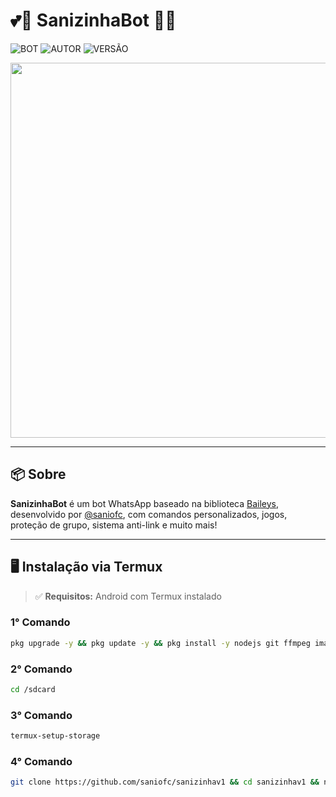 # 💕🌸 SanizinhaBot 🌸💕

![BOT](https://img.shields.io/badge/BOT-MULTI%20DEVICE-blue?style=for-the-badge)
![AUTOR](https://img.shields.io/badge/AUTOR-saniofc-orange?style=for-the-badge)
![VERSÃO](https://img.shields.io/badge/VERSÃO-1.0.0-orange?style=for-the-badge)

<p align="center">
  <img src="[https://i.postimg.cc/5N54xvVm/20250702-122138.jpg](https://files.catbox.moe/z68a00.jpg)" width="600"/>
</p>

---

## 📦 Sobre

**SanizinhaBot** é um bot WhatsApp baseado na biblioteca [Baileys](https://github.com/WhiskeySockets/Baileys), desenvolvido por [@saniofc](https://github.com/saniofc), com comandos personalizados, jogos, proteção de grupo, sistema anti-link e muito mais!

---

## 🖥️ Instalação via Termux

> ✅ **Requisitos:** Android com Termux instalado

### 1° Comando
```bash
pkg upgrade -y && pkg update -y && pkg install -y nodejs git ffmpeg imagemagick
```
### 2° Comando
```bash
cd /sdcard
```
### 3° Comando
```bash
termux-setup-storage
```
### 4° Comando
```bash
git clone https://github.com/saniofc/sanizinhav1 && cd sanizinhav1 && npm install --no-bin-links && bash sani.sh
